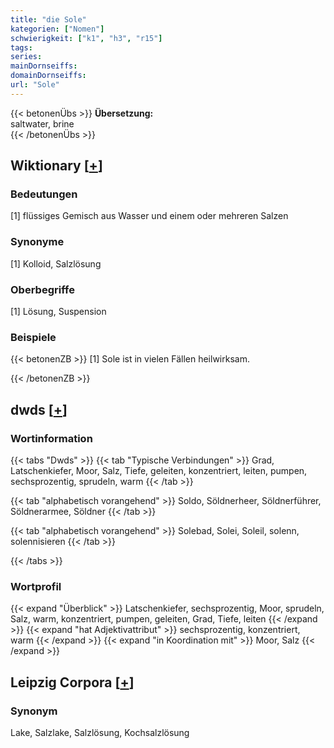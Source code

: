 ```yaml
---
title: "die Sole"
kategorien: ["Nomen"]
schwierigkeit: ["k1", "h3", "r15"]
tags:
series:
mainDornseiffs:
domainDornseiffs:
url: "Sole"
---
```


{{< betonenÜbs >}}
**Übersetzung:**  
saltwater, brine  
{{< /betonenÜbs >}}

## Wiktionary [[+](https://de.wiktionary.org/wiki/Sole)]

### Bedeutungen
[1] flüssiges Gemisch aus Wasser und einem oder mehreren Salzen  

### Synonyme
[1] Kolloid, Salzlösung  

### Oberbegriffe
[1] Lösung, Suspension  

### Beispiele
{{< betonenZB >}}
[1] Sole ist in vielen Fällen heilwirksam.  

{{< /betonenZB >}}


## dwds [[+](https://www.dwds.de/wb/Sole)]

### Wortinformation
{{< tabs "Dwds" >}}
{{< tab "Typische Verbindungen" >}}
Grad, Latschenkiefer, Moor, Salz, Tiefe, geleiten, konzentriert, leiten, pumpen, sechsprozentig, sprudeln, warm
{{< /tab >}}

{{< tab "alphabetisch vorangehend" >}}
Soldo, Söldnerheer, Söldnerführer, Söldnerarmee, Söldner
{{< /tab >}}

{{< tab "alphabetisch vorangehend" >}}
Solebad, Solei, Soleil, solenn, solennisieren
{{< /tab >}}

{{< /tabs >}}

### Wortprofil
{{< expand "Überblick" >}} Latschenkiefer, sechsprozentig, Moor, sprudeln, Salz, warm, konzentriert, pumpen, geleiten, Grad, Tiefe, leiten {{< /expand >}}
{{< expand "hat Adjektivattribut" >}} sechsprozentig, konzentriert, warm {{< /expand >}}
{{< expand "in Koordination mit" >}} Moor, Salz {{< /expand >}}

## Leipzig Corpora [[+](https://corpora.uni-leipzig.de/en/res?word=Sole&corpusId=deu_newscrawl-public_2018)]


### Synonym
Lake, Salzlake, Salzlösung, Kochsalzlösung

